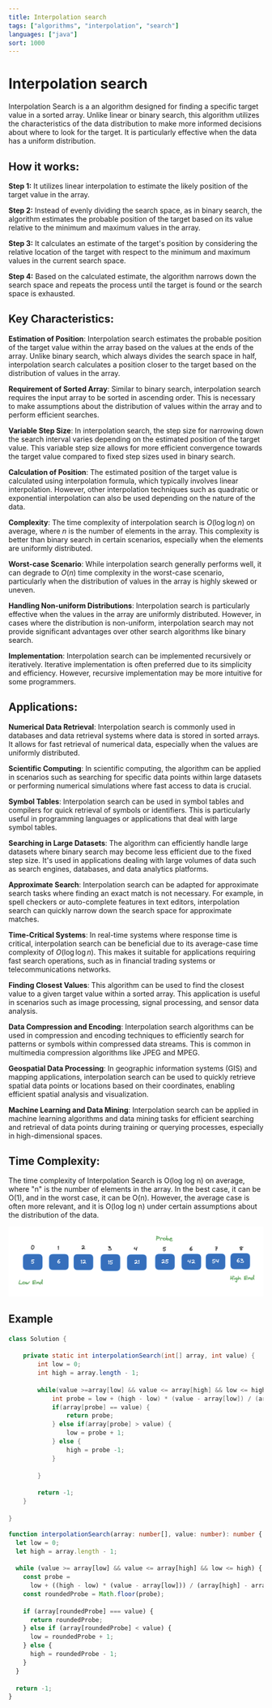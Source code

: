 ```yaml
---
title: Interpolation search
tags: ["algorithms", "interpolation", "search"]
languages: ["java"]
sort: 1000
---
```


# Interpolation search

Interpolation Search is a an algorithm designed for finding a specific target value in a sorted array. Unlike linear or binary search, this algorithm utilizes the characteristics of the data distribution to make more informed decisions about where to look for the target. It is particularly effective when the data has a uniform distribution.

## How it works:

**Step 1:** It utilizes linear interpolation to estimate the likely position of the target value in the array.

**Step 2:** Instead of evenly dividing the search space, as in binary search, the algorithm estimates the probable position of the target based on its value relative to the minimum and maximum values in the array.

**Step 3:** It calculates an estimate of the target's position by considering the relative location of the target with respect to the minimum and maximum values in the current search space.

**Step 4:** Based on the calculated estimate, the algorithm narrows down the search space and repeats the process until the target is found or the search space is exhausted.

## Key Characteristics:

**Estimation of Position**: Interpolation search estimates the probable position of the target value within the array based on the values at the ends of the array. Unlike binary search, which always divides the search space in half, interpolation search calculates a position closer to the target based on the distribution of values in the array.

**Requirement of Sorted Array**: Similar to binary search, interpolation search requires the input array to be sorted in ascending order. This is necessary to make assumptions about the distribution of values within the array and to perform efficient searches.

**Variable Step Size**: In interpolation search, the step size for narrowing down the search interval varies depending on the estimated position of the target value. This variable step size allows for more efficient convergence towards the target value compared to fixed step sizes used in binary search.

**Calculation of Position**: The estimated position of the target value is calculated using interpolation formula, which typically involves linear interpolation. However, other interpolation techniques such as quadratic or exponential interpolation can also be used depending on the nature of the data.

**Complexity**: The time complexity of interpolation search is $O(\log \log n)$ on average, where $n$ is the number of elements in the array. This complexity is better than binary search in certain scenarios, especially when the elements are uniformly distributed.

**Worst-case Scenario**: While interpolation search generally performs well, it can degrade to $O(n)$ time complexity in the worst-case scenario, particularly when the distribution of values in the array is highly skewed or uneven.

**Handling Non-uniform Distributions**: Interpolation search is particularly effective when the values in the array are uniformly distributed. However, in cases where the distribution is non-uniform, interpolation search may not provide significant advantages over other search algorithms like binary search.

**Implementation**: Interpolation search can be implemented recursively or iteratively. Iterative implementation is often preferred due to its simplicity and efficiency. However, recursive implementation may be more intuitive for some programmers.


## Applications:

**Numerical Data Retrieval**: Interpolation search is commonly used in databases and data retrieval systems where data is stored in sorted arrays. It allows for fast retrieval of numerical data, especially when the values are uniformly distributed.

**Scientific Computing**: In scientific computing, the algorithm can be applied in scenarios such as searching for specific data points within large datasets or performing numerical simulations where fast access to data is crucial.

**Symbol Tables**: Interpolation search can be used in symbol tables and compilers for quick retrieval of symbols or identifiers. This is particularly useful in programming languages or applications that deal with large symbol tables.

**Searching in Large Datasets**: The algorithm can efficiently handle large datasets where binary search may become less efficient due to the fixed step size. It's used in applications dealing with large volumes of data such as search engines, databases, and data analytics platforms.

**Approximate Search**: Interpolation search can be adapted for approximate search tasks where finding an exact match is not necessary. For example, in spell checkers or auto-complete features in text editors, interpolation search can quickly narrow down the search space for approximate matches.

**Time-Critical Systems**: In real-time systems where response time is critical, interpolation search can be beneficial due to its average-case time complexity of $O(\log \log n)$. This makes it suitable for applications requiring fast search operations, such as in financial trading systems or telecommunications networks.

**Finding Closest Values**: This algorithm can be used to find the closest value to a given target value within a sorted array. This application is useful in scenarios such as image processing, signal processing, and sensor data analysis.

**Data Compression and Encoding**: Interpolation search algorithms can be used in compression and encoding techniques to efficiently search for patterns or symbols within compressed data streams. This is common in multimedia compression algorithms like JPEG and MPEG.

**Geospatial Data Processing**: In geographic information systems (GIS) and mapping applications, interpolation search can be used to quickly retrieve spatial data points or locations based on their coordinates, enabling efficient spatial analysis and visualization.

**Machine Learning and Data Mining**: Interpolation search can be applied in machine learning algorithms and data mining tasks for efficient searching and retrieval of data points during training or querying processes, especially in high-dimensional spaces.

## Time Complexity:

The time complexity of Interpolation Search is O(log log n) on average, where "n" is the number of elements in the array. In the best case, it can be O(1), and in the worst case, it can be O(n). However, the average case is often more relevant, and it is O(log log n) under certain assumptions about the distribution of the data.

![Interpolation search](https://raw.githubusercontent.com/AndersDeath/holy-theory/main/images/interpolation-search.png)

## Example
<!-- ignore start -->

```java
class Solution {

	private static int interpolationSearch(int[] array, int value) {
		int low = 0;
		int high = array.length - 1;

		while(value >=array[low] && value <= array[high] && low <= high) {
			int probe = low + (high - low) * (value - array[low]) / (array[high] - array[low]);
			if(array[probe] == value) {
				return probe;
			} else if(array[probe] > value) {
				low = probe + 1;
			} else {
				high = probe -1;
			}

		}

		return -1;
	}

}
```

<!-- ignore end -->

```typescript
function interpolationSearch(array: number[], value: number): number {
  let low = 0;
  let high = array.length - 1;

  while (value >= array[low] && value <= array[high] && low <= high) {
    const probe =
      low + ((high - low) * (value - array[low])) / (array[high] - array[low]);
    const roundedProbe = Math.floor(probe);

    if (array[roundedProbe] === value) {
      return roundedProbe;
    } else if (array[roundedProbe] < value) {
      low = roundedProbe + 1;
    } else {
      high = roundedProbe - 1;
    }
  }

  return -1;
}
```
